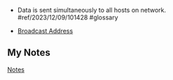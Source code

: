 - Data is sent simultaneously to all hosts on network. #ref/2023/12/09/101428 #glossary

- [Broadcast Address](broadcast-address.md)
## My Notes
[Notes](mynotes/broadcast-notes.md)
